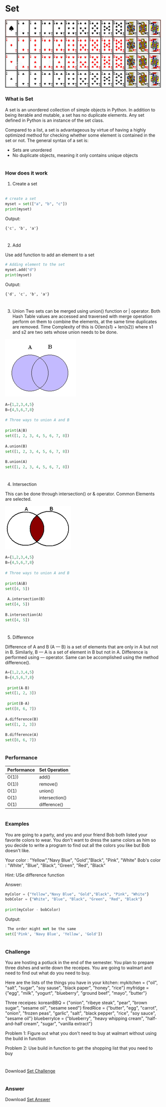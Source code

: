 <!-- 
What is the purpose of the data structure?

What is the performance of the data structure (you will need to talk about big O notation)?

What kind of problems can be solved using the data structure?

How would the data structure be used in Python (in some cases you will need to discuss recursion)?

What kind of errors are common when using the data structure? -->

# Set
![set card](set_card.png)
### What is Set
A set is an unordered collection of simple objects in Python. 
In addition to being iterable and mutable, a set has no duplicate elements.
 Any set defined in Python is an instance of the set class.

Compared to a list, a set is advantageous by virtue of having a highly optimized method for
 checking whether some element is contained in the set or not. The general syntax of a set is:

* Sets are unordered
* No duplicate objects, meaning it only contains unique objects
#
### How does it work
1. Create a set
```python
  
# create a set
myset = set(["a", "b", "c"])
print(myset)
```

Output:
```
{'c', 'b', 'a'}
```
#
2. Add

Use add function to add an element to a set
```python
# Adding element to the set
myset.add("d")
print(myset)
```
Output:
```
{'d', 'c', 'b', 'a'}
```
#
3. Union 
Two sets can be merged using union() function or | operator. 
Both Hash Table values are accessed and traversed with merge operation perform on them to combine the elements, 
at the same time duplicates are removed. Time Complexity of this is O(len(s1) + len(s2)) where s1 and s2 are two sets whose union needs to be done.

![union](set_union.png)

```python
A={1,2,3,4,5}
B={4,5,6,7,8}

# Three ways to union A and B

print(A|B)
set([1, 2, 3, 4, 5, 6, 7, 8])

A.union(B)
set([1, 2, 3, 4, 5, 6, 7, 8])

B.union(A)
set([1, 2, 3, 4, 5, 6, 7, 8])

```
#
4. Intersection

This can be done through intersection() or & operator. Common Elements are selected.

![Intersection](set_intersection.png)

```python
A={1,2,3,4,5}
B={4,5,6,7,8}

# Three ways to union A and B

print(A&B)
set([4, 5])

 A.intersection(B)
set([4, 5])

B.intersection(A)
set([4, 5])
```
#
5. Difference

Difference of A and B (A — B) is a set of elements that are only in A but not in B. Similarly,
 B — A is a set of element in B but not in A.
Difference is performed using — operator. 
Same can be accomplished using the method difference().
```python
A={1,2,3,4,5}
B={4,5,6,7,8}

 print(A-B)
set([1, 2, 3])

 print(B-A)
set([8, 6, 7])

A.difference(B)
set([1, 2, 3])

B.difference(A)
set([8, 6, 7])
```

#
### Performance
|Performance |Set Operation|
|-----|----|
|O(1)) | add()  |
|O(1)) | remove()  |
|O(1) | union()  |
|O(1) | intersection()  |
|O(1) | difference()  |

#
### Examples
You are going to a party, and you and your friend Bob both listed your favorite colors to wear. 
You don't want to dress the same colors as him so you decide to write a program to find out all the colors you like but Bob doesn't like.

Your color : "Yellow","Navy Blue", "Gold","Black", "Pink", "White"
Bob's color : "White", "Blue", "Black", "Green", "Red", "Black"

Hint: USe difference function

Answer:
```python
myColor = {"Yellow","Navy Blue", "Gold","Black", "Pink", "White"}
bobColor = {"White", "Blue", "Black", "Green", "Red", "Black"}

print(myColor - bobColor)
```
Output:

```python
 The order might not be the same
set(['Pink', 'Navy Blue', 'Yellow', 'Gold'])
```

#
### Challenge
You are hosting a potluck in the end of the semester. You plan to prepare three dishes and write down the receipes. 
You are going to walmart and need to find out what do you need to buy.

Here are the lists of the things you have in your kitchen:
mykitchen = {"oil", "salt", "sugar", "soy sause", "black paper", "honey", "rice"}
myfridge = {"egg", "milk", "yogurt", "blueberry", "ground beef", "mayo", "butter"}

Three receipes:
koreanBBQ = {"onion", "ribeye steak", "pear", "brown sugar", "sesame oil", "sesame seed"}
firedRice = {"butter", "egg", "carrot", "onion", "frozen peas", "garlic", "salt", "black pepper", "rice", "soy sauce", "sesame oil"}
blueberryIce = {"blueberry", "heavy whipping cream", "half-and-half cream", "sugar", "vanilla extract"}

Problem 1: Figure out what you don't need to buy at walmart without using the build in function

Problem 2: Use build in function to get the shopping list that you need to buy

#
Download [Set Challenge](https://github.com/chloehuang18/Python-Data-Structure/blob/master/set_challenge.py)
#
### Answer
Download [Set Answer](https://github.com/chloehuang18/Python-Data-Structure/blob/master/set_answer.py)
